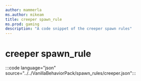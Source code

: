 ```yaml
---
author: mammerla
ms.author: mikeam
title: creeper spawn_rule
ms.prod: gaming
description: "A code snippet of the creeper spawn rules"
---
```


# creeper spawn_rule

:::code language="json" source="../../VanillaBehaviorPack/spawn_rules/creeper.json":::
